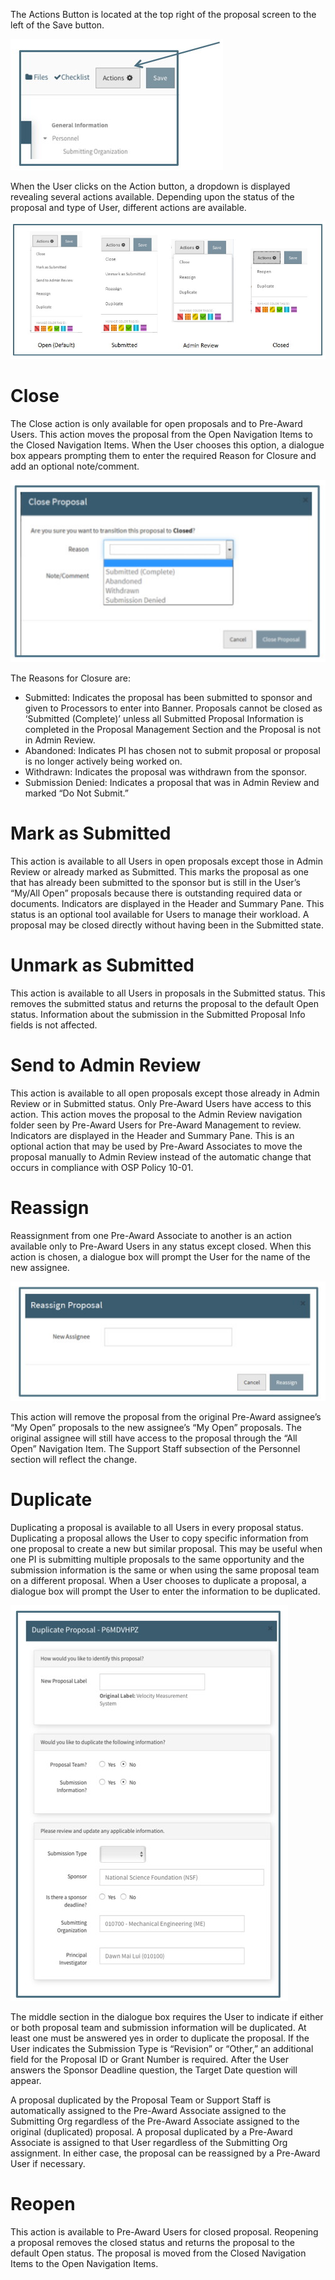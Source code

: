 The Actions Button is located at the top right of the proposal screen to the left of the Save button.

![Proposal Action Button](../images/tools/ToolAct_Button.jpg)

When the User clicks on the Action button, a dropdown is displayed revealing several actions available.  Depending upon the status of the proposal and type of User, different actions are available.

![Proposal Action Dropdown Options](../images/tools/ToolAct_ActionDropdown.jpg)

# Close
The Close action is only available for open proposals and to Pre-Award Users.  This action moves the proposal from the Open Navigation Items to the Closed Navigation Items.  When the User chooses this option, a dialogue box appears prompting them to enter the required Reason for Closure and add an optional note/comment.  

![Close Proposal Dialogue](../images/tools/ToolAct_Close.jpg)

The Reasons for Closure are:
-	Submitted: Indicates the proposal has been submitted to sponsor and given to Processors to enter into Banner.  Proposals cannot be closed as ‘Submitted (Complete)’ unless all Submitted Proposal Information is completed in the Proposal Management Section and the Proposal is not in Admin Review.
-	Abandoned: Indicates PI has chosen not to submit proposal or proposal is no longer actively being worked on.
-	Withdrawn: Indicates the proposal was withdrawn from the sponsor.
-	Submission Denied: Indicates a proposal that was in Admin Review and marked “Do Not Submit.”

# Mark as Submitted
This action is available to all Users in open proposals except those in Admin Review or already marked as Submitted.  This marks the proposal as one that has already been submitted to the sponsor but is still in the User’s “My/All Open” proposals because there is outstanding required data or documents.  Indicators are displayed in the Header and Summary Pane.  This status is an optional tool available for Users to manage their workload.  A proposal may be closed directly without having been in the Submitted state.

# Unmark as Submitted
This action is available to all Users in proposals in the Submitted status.  This removes the submitted status and returns the proposal to the default Open status.  Information about the submission in the Submitted Proposal Info fields is not affected.

# Send to Admin Review
This action is available to all open proposals except those already in Admin Review or in Submitted status.  Only Pre-Award Users have access to this action. This action moves the proposal to the Admin Review navigation folder seen by Pre-Award Users for Pre-Award Management to review.  Indicators are displayed in the Header and Summary Pane.   This is an optional action that may be used by Pre-Award Associates to move the proposal manually to Admin Review instead of the automatic change that occurs in compliance with OSP Policy 10-01.

# Reassign
Reassignment from one Pre-Award Associate to another is an action available only to Pre-Award Users in any status except closed.  When this action is chosen, a dialogue box will prompt the User for the name of the new assignee.

![Reassign Dialogue Box](../images/tools/ToolAct_Reassign.jpg)

This action will remove the proposal from the original Pre-Award assignee’s “My Open” proposals to the new assignee’s “My Open” proposals.  The original assignee will still have access to the proposal through the “All Open” Navigation Item.  The Support Staff subsection of the Personnel section will reflect the change.

# Duplicate
Duplicating a proposal is available to all Users in every proposal status.  Duplicating a proposal allows the User to copy specific information from one proposal to create a new but similar proposal. This may be useful when one PI is submitting multiple proposals to the same opportunity and the submission information is the same or when using the same proposal team on a different proposal. When a User chooses to duplicate a proposal, a dialogue box will prompt the User to enter the information to be duplicated.  

![Duplicate Dialogue Box](../images/tools/ToolAct_Duplicate.jpg)

The middle section in the dialogue box requires the User to indicate if either or both proposal team and submission information will be duplicated.  At least one must be answered yes in order to duplicate the proposal.
If the User indicates the Submission Type is “Revision” or “Other,” an additional field for the Proposal ID or Grant Number is required.  After the User answers the Sponsor Deadline question, the Target Date question will appear.

A proposal duplicated by the Proposal Team or Support Staff is automatically assigned to the Pre-Award Associate assigned to the Submitting Org regardless of the Pre-Award Associate assigned to the original (duplicated) proposal.  A proposal duplicated by a Pre-Award Associate is assigned to that User regardless of the Submitting Org assignment.  In either case, the proposal can be reassigned by a Pre-Award User if necessary.

# Reopen
This action is available to Pre-Award Users for closed proposal.  Reopening a proposal removes the closed status and returns the proposal to the default Open status.  The proposal is moved from the Closed Navigation Items to the Open Navigation Items.  
